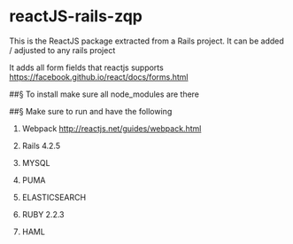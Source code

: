 # reactJS-rails-zqp

This is the ReactJS package extracted from a Rails project. It can be added / adjusted to any rails project

It adds all form fields that reactjs supports 
https://facebook.github.io/react/docs/forms.html


##§ To install make sure all node_modules are there


##§ Make sure to run and have the following
1. Webpack http://reactjs.net/guides/webpack.html

1. Rails 4.2.5
2. MYSQL
3. PUMA
3. ELASTICSEARCH
4. RUBY 2.2.3
5. HAML
## 
